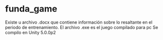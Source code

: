 # funda_game

Existe u archivo .docx que contiene información sobre lo resaltante en el periodo de entrenamiento.
El archivo .exe es el juego compilado para pc
Se compilo en Unity 5.0.0p2

